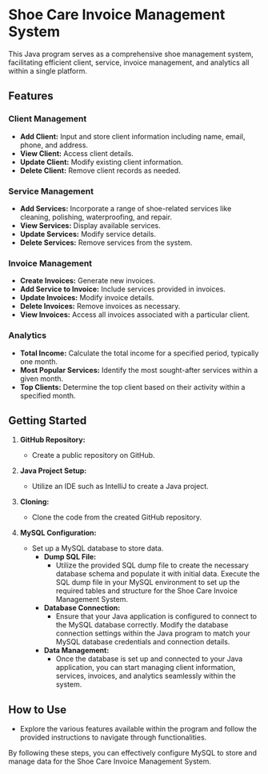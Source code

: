 # Shoe Care Invoice Management System

This Java program serves as a comprehensive shoe management system, facilitating efficient client, service, invoice management, and analytics all within a single platform.

## Features

### Client Management
- **Add Client:** Input and store client information including name, email, phone, and address.
- **View Client:** Access client details.
- **Update Client:** Modify existing client information.
- **Delete Client:** Remove client records as needed.

### Service Management
- **Add Services:** Incorporate a range of shoe-related services like cleaning, polishing, waterproofing, and repair.
- **View Services:** Display available services.
- **Update Services:** Modify service details.
- **Delete Services:** Remove services from the system.

### Invoice Management
- **Create Invoices:** Generate new invoices.
- **Add Service to Invoice:** Include services provided in invoices.
- **Update Invoices:** Modify invoice details.
- **Delete Invoices:** Remove invoices as necessary.
- **View Invoices:** Access all invoices associated with a particular client.

### Analytics
- **Total Income:** Calculate the total income for a specified period, typically one month.
- **Most Popular Services:** Identify the most sought-after services within a given month.
- **Top Clients:** Determine the top client based on their activity within a specified month.

## Getting Started

1. **GitHub Repository:**
   - Create a public repository on GitHub.
   
2. **Java Project Setup:**
   - Utilize an IDE such as IntelliJ to create a Java project.
   
3. **Cloning:**
   - Clone the code from the created GitHub repository.
   
4. **MySQL Configuration:**
   - Set up a MySQL database to store data.
     - **Dump SQL File:**
       - Utilize the provided SQL dump file to create the necessary database schema and populate it with initial data. Execute the SQL dump file in your MySQL environment to set up the required tables and structure for the Shoe Care Invoice Management System.
     - **Database Connection:**
       - Ensure that your Java application is configured to connect to the MySQL database correctly. Modify the database connection settings within the Java program to match your MySQL database credentials and connection details.
     - **Data Management:**
       - Once the database is set up and connected to your Java application, you can start managing client information, services, invoices, and analytics seamlessly within the system.

## How to Use

- Explore the various features available within the program and follow the provided instructions to navigate through functionalities.

By following these steps, you can effectively configure MySQL to store and manage data for the Shoe Care Invoice Management System.
